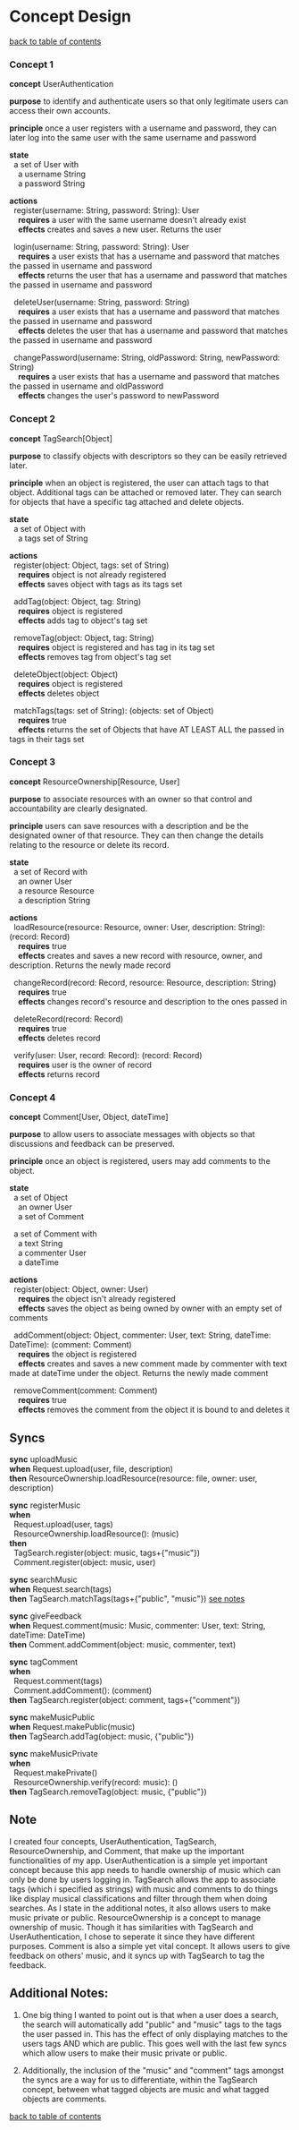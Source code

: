 # Concept Design
[back to table of contents](/assignments/assignment2/contents.md)

### Concept 1
**concept** UserAuthentication

**purpose** to identify and authenticate users so that only legitimate users can access their own accounts.

**principle** once a user registers with a username and password, they can later log into the same user with the same username and password

**state**\
&nbsp;&nbsp;a set of User with\
&nbsp;&nbsp;&nbsp;&nbsp;a username String\
&nbsp;&nbsp;&nbsp;&nbsp;a password String

**actions**\
&nbsp;&nbsp;register(username: String, password: String): User\
&nbsp;&nbsp;&nbsp;&nbsp;**requires** a user with the same username doesn't already exist\
&nbsp;&nbsp;&nbsp;&nbsp;**effects** creates and saves a new user. Returns the user

&nbsp;&nbsp;login(username: String, password: String): User\
&nbsp;&nbsp;&nbsp;&nbsp;**requires** a user exists that has a username and password that matches the passed in username and password\
&nbsp;&nbsp;&nbsp;&nbsp;**effects** returns the user that has a username and password that matches the passed in username and password

&nbsp;&nbsp;deleteUser(username: String, password: String)\
&nbsp;&nbsp;&nbsp;&nbsp;**requires** a user exists that has a username and password that matches the passed in username and password\
&nbsp;&nbsp;&nbsp;&nbsp;**effects** deletes the user that has a username and password that matches the passed in username and password

&nbsp;&nbsp;changePassword(username: String, oldPassword: String, newPassword: String)\
&nbsp;&nbsp;&nbsp;&nbsp;**requires** a user exists that has a username and password that matches the passed in username and oldPassword\
&nbsp;&nbsp;&nbsp;&nbsp;**effects** changes the user's password to newPassword

### Concept 2
**concept** TagSearch[Object]

**purpose** to classify objects with descriptors so they can be easily retrieved later.

**principle** when an object is registered, the user can attach tags to that object. Additional tags can be attached or removed later. They can search for objects that have a specific tag attached and delete objects.

**state**\
&nbsp;&nbsp;a set of Object with\
&nbsp;&nbsp;&nbsp;&nbsp;a tags set of String

**actions**\
&nbsp;&nbsp;register(object: Object, tags: set of String)\
&nbsp;&nbsp;&nbsp;&nbsp;**requires** object is not already registered\
&nbsp;&nbsp;&nbsp;&nbsp;**effects** saves object with tags as its tags set

&nbsp;&nbsp;addTag(object: Object, tag: String)\
&nbsp;&nbsp;&nbsp;&nbsp;**requires** object is registered\
&nbsp;&nbsp;&nbsp;&nbsp;**effects** adds tag to object's tag set

&nbsp;&nbsp;removeTag(object: Object, tag: String)\
&nbsp;&nbsp;&nbsp;&nbsp;**requires** object is registered and has tag in its tag set\
&nbsp;&nbsp;&nbsp;&nbsp;**effects** removes tag from object's tag set

<!-- &nbsp;&nbsp;getTags(object: Object): (tags: set of String)\
&nbsp;&nbsp;&nbsp;&nbsp;**requires** object is registered\
&nbsp;&nbsp;&nbsp;&nbsp;**effects** returns the tags set of the object -->

&nbsp;&nbsp;deleteObject(object: Object)\
&nbsp;&nbsp;&nbsp;&nbsp;**requires** object is registered\
&nbsp;&nbsp;&nbsp;&nbsp;**effects** deletes object

&nbsp;&nbsp;matchTags(tags: set of String): (objects: set of Object)\
&nbsp;&nbsp;&nbsp;&nbsp;**requires** true\
&nbsp;&nbsp;&nbsp;&nbsp;**effects** returns the set of Objects that have AT LEAST ALL the passed in tags in their tags set

### Concept 3
**concept** ResourceOwnership[Resource, User]

**purpose** to associate resources with an owner so that control and accountability are clearly designated.

**principle** users can save resources with a description and be the designated owner of that resource. They can then change the details relating to the resource or delete its record.

**state**\
&nbsp;&nbsp;a set of Record with\
&nbsp;&nbsp;&nbsp;&nbsp;an owner User\
&nbsp;&nbsp;&nbsp;&nbsp;a resource Resource\
&nbsp;&nbsp;&nbsp;&nbsp;a description String

**actions**\
&nbsp;&nbsp;loadResource(resource: Resource, owner: User, description: String): (record: Record)\
&nbsp;&nbsp;&nbsp;&nbsp;**requires** true\
&nbsp;&nbsp;&nbsp;&nbsp;**effects** creates and saves a new record with resource, owner, and description. Returns the newly made record

&nbsp;&nbsp;changeRecord(record: Record, resource: Resource, description: String)\
&nbsp;&nbsp;&nbsp;&nbsp;**requires** true\
&nbsp;&nbsp;&nbsp;&nbsp;**effects** changes record's resource and description to the ones passed in

&nbsp;&nbsp;deleteRecord(record: Record)\
&nbsp;&nbsp;&nbsp;&nbsp;**requires** true\
&nbsp;&nbsp;&nbsp;&nbsp;**effects** deletes record

<!-- &nbsp;&nbsp;owned(user: User): (records: set of record)\
&nbsp;&nbsp;&nbsp;&nbsp;**requires** true\
&nbsp;&nbsp;&nbsp;&nbsp;**effects** returns all records that user owns -->

&nbsp;&nbsp;verify(user: User, record: Record): (record: Record)\
&nbsp;&nbsp;&nbsp;&nbsp;**requires** user is the owner of record\
&nbsp;&nbsp;&nbsp;&nbsp;**effects** returns record


### Concept 4
**concept** Comment[User, Object, dateTime]

**purpose** to allow users to associate messages with objects so that discussions and feedback can be preserved.

**principle** once an object is registered, users may add comments to the object.

**state**\
&nbsp;&nbsp;a set of Object\
&nbsp;&nbsp;&nbsp;&nbsp;an owner User\
&nbsp;&nbsp;&nbsp;&nbsp;a set of Comment

&nbsp;&nbsp;a set of Comment with\
&nbsp;&nbsp;&nbsp;&nbsp;a text String\
&nbsp;&nbsp;&nbsp;&nbsp;a commenter User\
&nbsp;&nbsp;&nbsp;&nbsp;a dateTime

**actions**\
&nbsp;&nbsp;register(object: Object, owner: User)\
&nbsp;&nbsp;&nbsp;&nbsp;**requires** the object isn't already registered\
&nbsp;&nbsp;&nbsp;&nbsp;**effects** saves the object as being owned by owner with an empty set of comments

&nbsp;&nbsp;addComment(object: Object, commenter: User, text: String, dateTime: DateTime): (comment: Comment)\
&nbsp;&nbsp;&nbsp;&nbsp;**requires** the object is registered\
&nbsp;&nbsp;&nbsp;&nbsp;**effects** creates and saves a new comment made by commenter with text made at dateTime under the object. Returns the newly made comment

&nbsp;&nbsp;removeComment(comment: Comment)\
&nbsp;&nbsp;&nbsp;&nbsp;**requires** true\
&nbsp;&nbsp;&nbsp;&nbsp;**effects** removes the comment from the object it is bound to and deletes it

<!-- &nbsp;&nbsp;getComments(object: Object): (comments: set of Comments)\
&nbsp;&nbsp;&nbsp;&nbsp;**requires** object is registered\
&nbsp;&nbsp;&nbsp;&nbsp;**effects** returns all comments that the object has -->
<!--
&nbsp;&nbsp;getRecentComments(object: Object, dateTime: DateTime): (comments: set of Comments)\
&nbsp;&nbsp;&nbsp;&nbsp;**requires** object is registered\
&nbsp;&nbsp;&nbsp;&nbsp;**effects** returns all comments that the object has that were recorded after dateTime -->

## Syncs
<!-- **sync** registerUser\
**when** Request.registerUser(username, password)\
**then** UserAuthentication.register(username, password)

**sync** login\
**when** Request.login(username, password)\
**then** UserAuthentication.login(username, password) -->

<!-- **sync** loadUsersMusic\
**when** UserAuthentication.login(): (user)\
**then** ResourceOwnership.owned(user) -->

**sync** uploadMusic\
**when** Request.upload(user, file, description)\
**then** ResourceOwnership.loadResource(resource: file, owner: user, description)

**sync** registerMusic\
**when**\
&nbsp;&nbsp;Request.upload(user, tags)\
&nbsp;&nbsp;ResourceOwnership.loadResource(): (music)\
**then**\
&nbsp;&nbsp;TagSearch.register(object: music, tags+{"music"})\
&nbsp;&nbsp;Comment.register(object: music, user)

**sync** searchMusic\
**when** Request.search(tags)\
**then** TagSearch.matchTags(tags+{"public", "music"}) [see notes](#additional-notes)

<!-- **sync** getMusicDetails\
**when**\
&nbsp;&nbsp;Request.displayMusic(music)\
**then**\
&nbsp;&nbsp;TagSearch.getTags(music)\
&nbsp;&nbsp;Comment.getComments(music)\ -->

**sync** giveFeedback\
**when** Request.comment(music: Music, commenter: User, text: String, dateTime: DateTime)\
**then** Comment.addComment(object: music, commenter, text)

**sync** tagComment\
**when**\
&nbsp;&nbsp;Request.comment(tags)\
&nbsp;&nbsp;Comment.addComment(): (comment)\
**then** TagSearch.register(object: comment, tags+{"comment"})

<!-- **sync** getCommentTags\
**when** Comment.getComments(): (comments)\
**then** for each comment in comments:\
&nbsp;&nbsp;TagSearch.getTags(object: comment) -->

<!-- **sync** deleteComment\
**when** Request.deleteComment(comment)\
**then** Comment.removeComment(comment)

**sync** deleteMusic\
**when** Request.deleteMusic(music)\
**then** ResourceOwnership.deleteRecord(record: music)

**sync** deleteCommentTags\
**when** Comment.removeComment(comment)\
**then** TagSearch.deleteObject(object: comment)

**sync** deleteMusicTags\
**when** ResourceOwnership.deleteRecord(record: music)\
**then** TagSearch.deleteObject(object: music) -->

**sync** makeMusicPublic\
**when** Request.makePublic(music)\
**then** TagSearch.addTag(object: music, {"public"})

<!-- **sync** checkMusicOwnership\
**when** Request.makePrivate(user, music)\
**then** ResourceOwnership.check(user, resource: music) -->

**sync** makeMusicPrivate\
**when**\
&nbsp;&nbsp;Request.makePrivate()\
&nbsp;&nbsp;ResourceOwnership.verify(record: music): ()\
**then** TagSearch.removeTag(object: music, {"public"})

<!-- **sync** editMusic\
**when** Request.editMusic(record: music, resource: file, description)\
**then** ResourceOwnership.changeRecord(record: music, resource: file, description) -->

## Note
I created four concepts, UserAuthentication, TagSearch, ResourceOwnership, and Comment, that make up the important functionalities of my app. UserAuthentication is a simple yet important concept because this app needs to handle ownership of music which can only be done by users logging in. TagSearch allows the app to associate tags (which i specified as strings) with music and comments to do things like display musical classifications and filter through them when doing searches. As I state in the additional notes, it also allows users to make music private or public. ResourceOwnership is a concept to manage ownership of music. Though it has similarities with TagSearch and UserAuthentication, I chose to seperate it since they have different purposes. Comment is also a simple yet vital concept. It allows users to give feedback on others' music, and it syncs up with TagSearch to tag the feedback.

## Additional Notes:
1.  One big thing I wanted to point out is that when a user does a search, the search will automatically add "public" and "music" tags to the tags the user passed in. This has the effect of only displaying matches to the users tags AND which are public. This goes well with the last few syncs which allow users to make their music private or public.

2. Additionally, the inclusion of the "music" and "comment" tags amongst the syncs are a way for us to differentiate, within the TagSearch concept, between what tagged objects are music and what tagged objects are comments.

[back to table of contents](/assignments/assignment2/contents.md)
